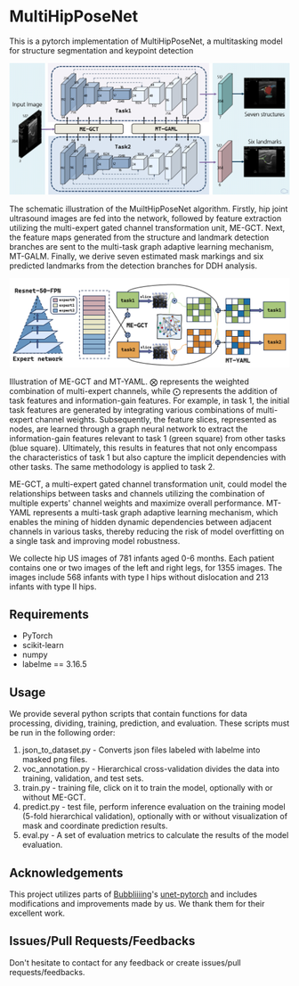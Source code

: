 # MultiHipPoseNet

This is a pytorch implementation of MultiHipPoseNet, a multitasking model for structure segmentation and keypoint detection

![](https://github.com/Starsm7/MultiHipPoseNet/blob/main/nets/schematic_illustration.png)

The schematic illustration of the MuiltHipPoseNet algorithm. Firstly, hip joint ultrasound images are fed into the network, followed by feature extraction utilizing the multi-expert gated channel transformation unit, ME-GCT. Next, the feature maps generated from the structure and landmark detection branches are sent to the multi-task graph adaptive learning mechanism, MT-GALM. Finally, we derive seven estimated mask markings and six predicted landmarks from the detection branches for DDH analysis. 

![](https://github.com/Starsm7/MultiHipPoseNet/blob/main/nets/ME-GCT_MT-GALM.png)

Illustration of ME-GCT and MT-YAML. $\bigotimes$ represents the weighted combination of multi-expert channels, while $\bigodot$ represents the addition of task features and information-gain features. For example, in task 1, the initial task features are generated by integrating various combinations of multi-expert channel weights. Subsequently, the feature slices, represented as nodes, are learned through a graph neural network to extract the information-gain features relevant to task 1 (green square) from other tasks (blue square). Ultimately, this results in features that not only encompass the characteristics of task 1 but also capture the implicit dependencies with other tasks. The same methodology is applied to task 2. 

ME-GCT, a multi-expert gated channel transformation unit, could model the relationships between tasks and channels utilizing the combination of multiple experts' channel weights and maximize overall performance.  MT-YAML represents a multi-task graph adaptive learning mechanism, which enables the mining of hidden dynamic dependencies between adjacent channels in various tasks, thereby reducing the risk of model overfitting on a single task and improving model robustness. 

We collecte hip US images of 781 infants aged 0-6 months. Each patient contains one or two images of the left and right legs, for 1355 images. The images include 568 infants with type I hips without dislocation and 213 infants with type II hips.

## Requirements

* PyTorch
* scikit-learn
* numpy
* labelme == 3.16.5

## Usage

We provide several python scripts that contain functions for data processing, dividing, training, prediction, and evaluation. These scripts must be run in the following order:

1. json_to_dataset.py - Converts json files labeled with labelme into masked png files.
2. voc_annotation.py - Hierarchical cross-validation divides the data into training, validation, and test sets.
3. train.py - training file, click on it to train the model, optionally with or without ME-GCT.
4. predict.py - test file, perform inference evaluation on the training model (5-fold hierarchical validation), optionally with or without visualization of mask and coordinate prediction results.
5. eval.py - A set of evaluation metrics to calculate the results of the model evaluation.

## Acknowledgements

This project utilizes parts of [Bubbliiiing](https://github.com/Bubbliiiing)'s [unet-pytorch](https://github.com/bubbliiiing/unet-pytorch) and includes modifications and improvements made by us. We thank them for their excellent work.

## Issues/Pull Requests/Feedbacks

Don't hesitate to contact for any feedback or create issues/pull requests/feedbacks.
